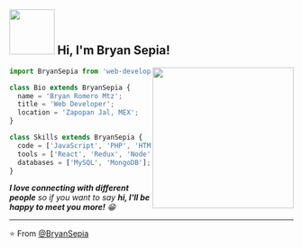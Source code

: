 <h2><img src="https://media.giphy.com/media/l0Iy2u0RfcJ769kdi/giphy.gif" width="80"> Hi, I'm Bryan Sepia!</h2>
<img align='right' src="https://media.giphy.com/media/5eLDrEaRGHegx2FeF2/giphy.gif" width="250">


```js
import BryanSepia from 'web-developer';

class Bio extends BryanSepia {
  name = 'Bryan Romero Mtz';
  title = 'Web Developer';
  location = 'Zapopan Jal, MEX';
}

class Skills extends BryanSepia {
  code = ['JavaScript', 'PHP', 'HTML', 'CSS', 'Python'];
  tools = ['React', 'Redux', 'Node', 'Express', 'Styled-Components', 'Bootstrap'];
  databases = ['MySQL', 'MongoDB'];
}
```


<em><b>I love connecting with different people</b> so if you want to say <b>hi, I'll be happy to meet you more!</b> 😁</em>

---

⭐️ From [@BryanSepia](https://github.com/bryanromeromtz)
